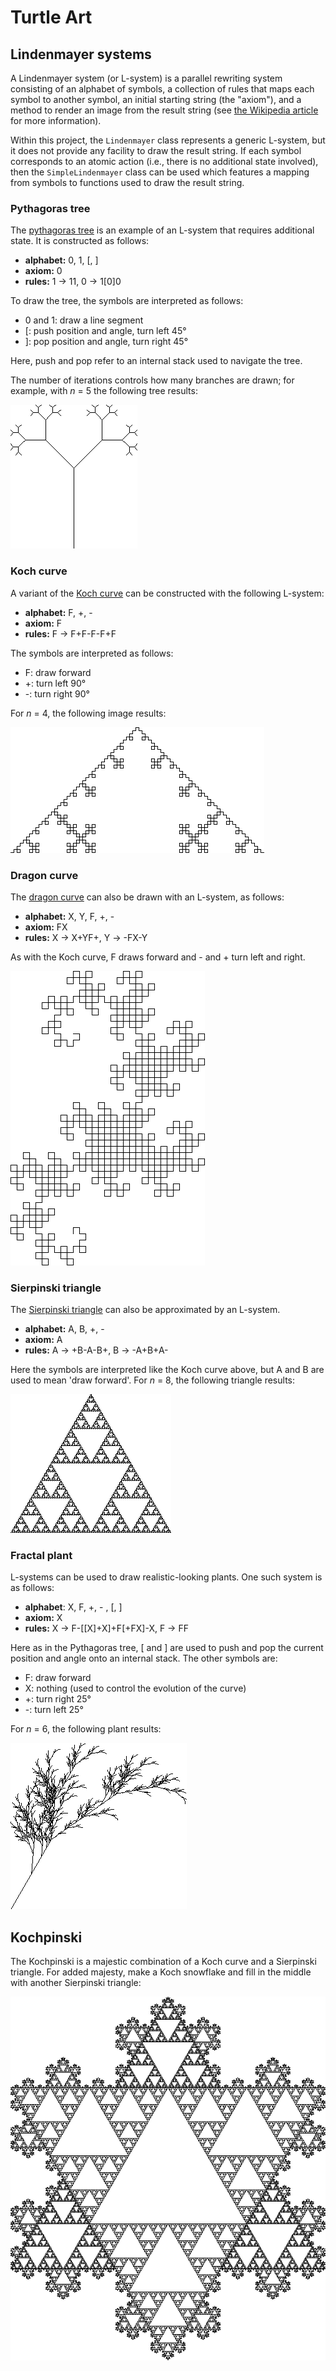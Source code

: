 # Turtle Art

## Lindenmayer systems

A Lindenmayer system (or L-system) is a parallel rewriting system consisting of
an alphabet of symbols, a collection of rules that maps each symbol to another
symbol, an initial starting string (the "axiom"), and a method to render an
image from the result string (see [the Wikipedia
article](https://wikipedia.org/wiki/L-system) for more information).

Within this project, the `Lindenmayer` class represents a generic L-system,
but it does not provide any facility to draw the result string. If each
symbol corresponds to an atomic action (i.e., there is no additional state
involved), then the `SimpleLindenmayer` class can be used which features a
mapping from symbols to functions used to draw the result string.

### Pythagoras tree

The [pythagoras tree](https://wikipedia.org/wiki/Pythagoras_tree_(fractal)) is
an example of an L-system that requires additional state. It is constructed
as follows:

- **alphabet:** 0, 1, \[, \]
- **axiom:** 0
- **rules:** 1 → 11, 0 → 1\[0\]0

To draw the tree, the symbols are interpreted as follows:

- 0 and 1: draw a line segment
- \[: push position and angle, turn left 45°
- \]: pop position and angle, turn right 45°

Here, push and pop refer to an internal stack used to navigate the tree.

The number of iterations controls how many branches are drawn; for example,
with *n* = 5 the following tree results:

![pythagoras tree](ex/pythagoras_tree.png)

### Koch curve

A variant of the [Koch curve](https://wikipedia.org/wiki/Koch_curve) can be
constructed with the following L-system:

- **alphabet:** F, +, -
- **axiom:** F
- **rules:** F → F+F-F-F+F

The symbols are interpreted as follows:

- F: draw forward
- +: turn left 90°
- \-: turn right 90°

For *n* = 4, the following image results:

![koch curve](ex/lindenkoch.png)

### Dragon curve

The [dragon curve](https://wikipedia.org/wiki/Dragon_curve) can also be drawn
with an L-system, as follows:

- **alphabet:** X, Y, F, +, -
- **axiom:** FX
- **rules:** X → X+YF+, Y → -FX-Y

As with the Koch curve, F draws forward and - and + turn left and right.

![dragon](ex/dragon.png)

### Sierpinski triangle

The [Sierpinski triangle](https://wikipedia.org/wiki/Sierpinski_triangle) can
also be approximated by an L-system.

- **alphabet:** A, B, +, -
- **axiom:** A
- **rules:** A → +B-A-B+, B → -A+B+A-

Here the symbols are interpreted like the Koch curve above, but A and B are
used to mean 'draw forward'. For *n* = 8, the following triangle results:

![sierpinski triangle](ex/lindenpinski.png)

### Fractal plant

L-systems can be used to draw realistic-looking plants. One such system is as
follows:

- **alphabet**: X, F, +, - , \[, \]
- **axiom:** X
- **rules:** X → F-\[\[X\]+X\]+F\[+FX\]-X, F → FF

Here as in the Pythagoras tree, \[ and \] are used to push and pop the current
position and angle onto an internal stack. The other symbols are:

- F: draw forward
- X: nothing (used to control the evolution of the curve)
- +: turn right 25°
- \-: turn left 25°

For *n* = 6, the following plant results:

![plant](ex/plant.png)

## Kochpinski

The Kochpinski is a majestic combination of a Koch curve and a Sierpinski
triangle. For added majesty, make a Koch snowflake and fill in the middle with
another Sierpinski triangle:

![kochpinski snowflake](ex/kochpinski_flake.png)
